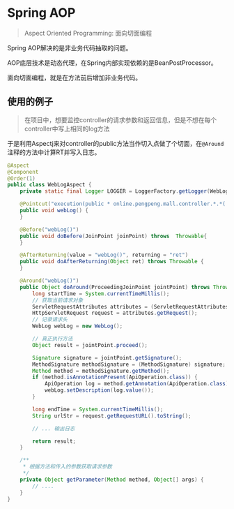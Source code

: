 # Spring AOP

>  Aspect Oriented Programming: 面向切面编程

Spring AOP解决的是非业务代码抽取的问题。

AOP底层技术是动态代理，在Spring内部实现依赖的是BeanPostProcessor。

面向切面编程，就是在方法前后增加非业务代码。

## 使用的例子

> 在项目中，想要监控controller的请求参数和返回信息，但是不想在每个controller中写上相同的log方法

于是利用Aspectj来对controller的public方法当作切入点做了个切面，在`@Around`注释的方法中计算RT并写入日志。
```java
@Aspect
@Component
@Order(1)
public class WebLogAspect {
    private static final Logger LOGGER = LoggerFactory.getLogger(WebLogAspect.class);

    @Pointcut("execution(public * online.pengpeng.mall.controller.*.*(..)) || execution(public * online.pengpeng.mall.*.controller.*.*(..))")
    public void webLog() {
    }

    @Before("webLog()")
    public void doBefore(JoinPoint joinPoint) throws  Throwable{
    }

    @AfterReturning(value = "webLog()", returning = "ret")
    public void doAfterReturning(Object ret) throws Throwable {
    }

    @Around("webLog()")
    public Object doAround(ProceedingJoinPoint jointPoint) throws Throwable {
        long startTime = System.currentTimeMillis();
        // 获取当前请求对象
        ServletRequestAttributes attributes = (ServletRequestAttributes) RequestContextHolder.getRequestAttributes();
        HttpServletRequest request = attributes.getRequest();
        // 记录请求头
        WebLog webLog = new WebLog();

        // 真正执行方法
        Object result = jointPoint.proceed();

        Signature signature = jointPoint.getSignature();
        MethodSignature methodSignature = (MethodSignature) signature;
        Method method = methodSignature.getMethod();
        if (method.isAnnotationPresent(ApiOperation.class)) {
            ApiOperation log = method.getAnnotation(ApiOperation.class);
            webLog.setDescription(log.value());
        }

        long endTime = System.currentTimeMillis();
        String urlStr = request.getRequestURL().toString();

        // ... 输出日志

        return result;
    }

    /**
     * 根据方法和传入的参数获取请求参数
     */
    private Object getParameter(Method method, Object[] args) {
        // ....
    }
}
```


